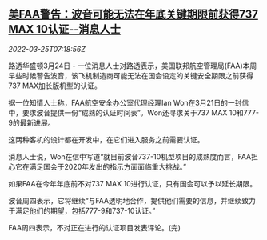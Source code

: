 <!--1648193463000-->
[美FAA警告：波音可能无法在年底关键期限前获得737 MAX 10认证--消息人士](https://cn.reuters.com/article/us-faa-boeing-737max10-certification-032-idCNKCS2LM0LB)
------

<div><i>2022-03-25T07:18:56Z</i></div><p>路透华盛顿3月24日 - 一位消息人士对路透表示，美国联邦航空管理局(FAA)本周早些时候警告波音，该飞机制造商可能无法在国会设定的关键安全期限之前获得737 MAX加长版机型的认证。</p><p>据一位知情人士称，FAA航空安全办公室代理经理Ian Won在3月21日的一封信中，要求波音提供一份“成熟的认证时间表”。Won还寻求关于737 MAX 10和777-9的最新进展。</p><p>这两种客机的设计都在开发中，在它们进入服务之前需要认证。</p><p>消息人士说，Won在信中写道“就目前波音737-10机型项目的成熟度而言，FAA担心它在满足国会于2020年发出的指示方面面临重大挑战。”</p><p>如果FAA在今年年底前不对737 MAX 10进行认证，只有国会可以予以延长期限。</p><p>波音周四表示，它将继续“与FAA透明地合作，提供他们需要的信息，并继续致力于满足他们的期望，包括777-9和737-10认证。”</p><p>FAA周四表示，不对正在进行的认证项目发表评论。(完)</p>
